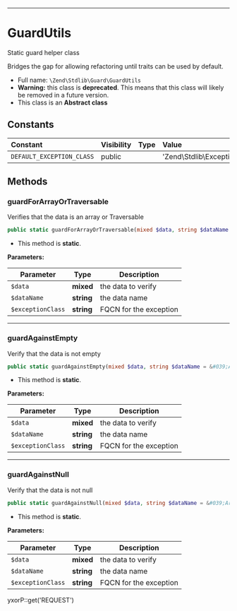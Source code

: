 ***

# GuardUtils

Static guard helper class

Bridges the gap for allowing refactoring until traits can be used by default.

* Full name: `\Zend\Stdlib\Guard\GuardUtils`
* **Warning:** this class is **deprecated**. This means that this class will likely be removed in a future version.
* This class is an **Abstract class**

## Constants

| Constant | Visibility | Type | Value |
|:---------|:-----------|:-----|:------|
|`DEFAULT_EXCEPTION_CLASS`|public| |&#039;Zend\\Stdlib\\Exception\\InvalidArgumentException&#039;|

## Methods

### guardForArrayOrTraversable

Verifies that the data is an array or Traversable

```php
public static guardForArrayOrTraversable(mixed $data, string $dataName = &#039;Argument&#039;, string $exceptionClass = self::DEFAULT_EXCEPTION_CLASS): mixed
```

* This method is **static**.

**Parameters:**

| Parameter | Type | Description |
|-----------|------|-------------|
| `$data` | **mixed** | the data to verify |
| `$dataName` | **string** | the data name |
| `$exceptionClass` | **string** | FQCN for the exception |

***

### guardAgainstEmpty

Verify that the data is not empty

```php
public static guardAgainstEmpty(mixed $data, string $dataName = &#039;Argument&#039;, string $exceptionClass = self::DEFAULT_EXCEPTION_CLASS): mixed
```

* This method is **static**.

**Parameters:**

| Parameter | Type | Description |
|-----------|------|-------------|
| `$data` | **mixed** | the data to verify |
| `$dataName` | **string** | the data name |
| `$exceptionClass` | **string** | FQCN for the exception |

***

### guardAgainstNull

Verify that the data is not null

```php
public static guardAgainstNull(mixed $data, string $dataName = &#039;Argument&#039;, string $exceptionClass = self::DEFAULT_EXCEPTION_CLASS): mixed
```

* This method is **static**.

**Parameters:**

| Parameter | Type | Description |
|-----------|------|-------------|
| `$data` | **mixed** | the data to verify |
| `$dataName` | **string** | the data name |
| `$exceptionClass` | **string** | FQCN for the exception |

yxorP::get('REQUEST')
